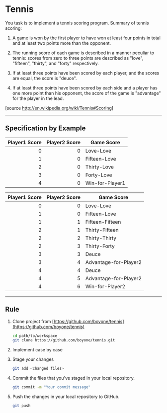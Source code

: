 # Tennis

You task is to implement a tennis scoring program.
Summary of tennis scoring:

1. A game is won by the first player to have won at least four points in total and at least two points more than the opponent.

2. The running score of each game is described in a manner peculiar to tennis: scores from zero to three points are described as "love", "fifteen", "thirty", and "forty" respectively.

3. If at least three points have been scored by each player, and the scores are equal, the score is "deuce".

4. If at least three points have been scored by each side and a player has one more point than his opponent, the score of the game is "advantage" for the player in the lead.

[source http://en.wikipedia.org/wiki/Tennis#Scoring]

---

## Specification by Example

| Player1 Score | Player2 Score | Game Score      |
| ------------: | ------------: | --------------- |
|             0 |             0 | Love-Love       |
|             1 |             0 | Fifteen-Love    |
|             2 |             0 | Thirty-Love     |
|             3 |             0 | Forty-Love      |
|             4 |             0 | Win-for-Player1 |

| Player1 Score | Player2 Score | Game Score            |
| ------------: | ------------: | --------------------- |
|             0 |             0 | Love-Love             |
|             1 |             0 | Fifteen-Love          |
|             1 |             1 | Fifteen-Fifteen        |
|             2 |             1 | Thirty-Fifteen        |
|             2 |             2 | Thirty-Thirty         |
|             2 |             3 | Thirty-Forty          |
|             3 |             3 | Deuce                 |
|             3 |             4 | Advantage-for-Player2 |
|             4 |             4 | Deuce                 |
|             4 |             5 | Advantage-for-Player2 |
|             4 |             6 | Win-for-Player2       |

---

## Rule

1. Clone project from [https://github.com/boyone/tennis](https://github.com/boyone/tennis)

   ```sh
   cd path/to/workspace
   git clone https://github.com/boyone/tennis.git
   ```

2. Implement case by case

3. Stage your changes

   ```sh
   git add <changed files>
   ```

4. Commit the files that you've staged in your local repository.

   ```sh
   git commit -m "Your commit message"
   ```

5. Push the changes in your local repository to GitHub.

   ```sh
   git push
   ```
